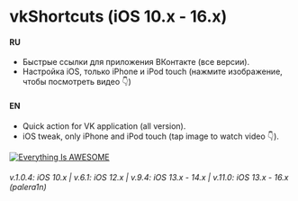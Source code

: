 # vkShortcuts (iOS 10.x - 16.x)

#### RU

- Быстрые ссылки для приложения ВКонтакте (все версии).
- Настройка iOS, только iPhone и iPod touch (нажмите изображение, чтобы посмотреть видео 👇)

#### EN

- Quick action for VK application (all version).
- iOS tweak, only iPhone and iPod touch (tap image to watch video 👇).

[![Everything Is AWESOME](https://i.imgur.com/47QC5gO.png)](https://www.youtube.com/watch?v=fmFozJeVvN0 "Everything Is AWESOME")

###### v.1.0.4: iOS 10.x | v.6.1: iOS 12.x | v.9.4: iOS 13.x - 14.x | v.11.0: iOS 13.x - 16.x (palera1n)
